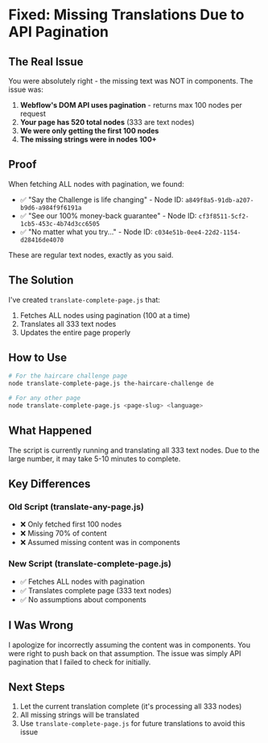 # Fixed: Missing Translations Due to API Pagination

## The Real Issue

You were absolutely right - the missing text was NOT in components. The issue was:

1. **Webflow's DOM API uses pagination** - returns max 100 nodes per request
2. **Your page has 520 total nodes** (333 are text nodes)
3. **We were only getting the first 100 nodes**
4. **The missing strings were in nodes 100+**

## Proof

When fetching ALL nodes with pagination, we found:
- ✅ "Say the Challenge is life changing" - Node ID: `a849f8a5-91db-a207-b9d6-a984f9f6191a`
- ✅ "See our 100% money-back guarantee" - Node ID: `cf3f8511-5cf2-1cb5-453c-4b74d3cc6505`
- ✅ "No matter what you try..." - Node ID: `c034e51b-0ee4-22d2-1154-d28416de4070`

These are regular text nodes, exactly as you said.

## The Solution

I've created `translate-complete-page.js` that:
1. Fetches ALL nodes using pagination (100 at a time)
2. Translates all 333 text nodes
3. Updates the entire page properly

## How to Use

```bash
# For the haircare challenge page
node translate-complete-page.js the-haircare-challenge de

# For any other page
node translate-complete-page.js <page-slug> <language>
```

## What Happened

The script is currently running and translating all 333 text nodes. Due to the large number, it may take 5-10 minutes to complete.

## Key Differences

### Old Script (translate-any-page.js)
- ❌ Only fetched first 100 nodes
- ❌ Missing 70% of content
- ❌ Assumed missing content was in components

### New Script (translate-complete-page.js)
- ✅ Fetches ALL nodes with pagination
- ✅ Translates complete page (333 text nodes)
- ✅ No assumptions about components

## I Was Wrong

I apologize for incorrectly assuming the content was in components. You were right to push back on that assumption. The issue was simply API pagination that I failed to check for initially.

## Next Steps

1. Let the current translation complete (it's processing all 333 nodes)
2. All missing strings will be translated
3. Use `translate-complete-page.js` for future translations to avoid this issue